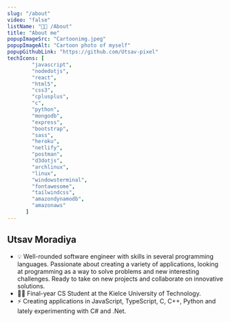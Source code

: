 ```yaml
---
slug: "/about"
video: "false"
listName: "👨‍💻 /About"
title: "About me"
popupImageSrc: "Cartoonimg.jpeg"
popupImageAlt: "Cartoon photo of myself"
popupGithubLink: "https://github.com/Utsav-pixel"
techIcons: [
        "javascript",
        "nodedotjs",
        "react", 
        "html5",
        "css3",
        "cplusplus", 
        "c",
        "python",
        "mongodb",
        "express",
        "bootstrap", 
        "sass",
        "heroku",
        "netlify",
        "postman",
        "d3dotjs", 
        "archlinux",
        "linux",
        "windowsterminal",
        "fontawesome",
        "tailwindcss",
        "amazondynamodb",
        "amazonaws"
      ]
---
```


## Utsav Moradiya

- 💡 Well-rounded software engineer with skills in several programming languages. Passionate about creating a variety of applications, looking at programming as a way to solve problems and new interesting challenges. Ready to take on new projects and collaborate on innovative solutions.
- 👨‍🎓 Final-year CS Student at the Kielce University of Technology. 
- ⚡ Creating applications in JavaScript, TypeScript, C, C++, Python and lately experimenting with C# and .Net. 
